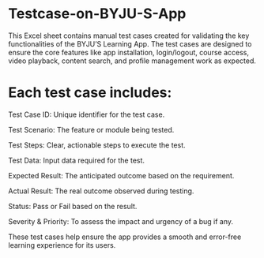 # Testcase-on-BYJU-S-App
This Excel sheet contains manual test cases created for validating the key functionalities of the BYJU’S Learning App. The test cases are designed to ensure the core features like app installation, login/logout, course access, video playback, content search, and profile management work as expected.

# Each test case includes:

Test Case ID: Unique identifier for the test case.

Test Scenario: The feature or module being tested.

Test Steps: Clear, actionable steps to execute the test.

Test Data: Input data required for the test.

Expected Result: The anticipated outcome based on the requirement.

Actual Result: The real outcome observed during testing.

Status: Pass or Fail based on the result.

Severity & Priority: To assess the impact and urgency of a bug if any.

These test cases help ensure the app provides a smooth and error-free learning experience for its users.

